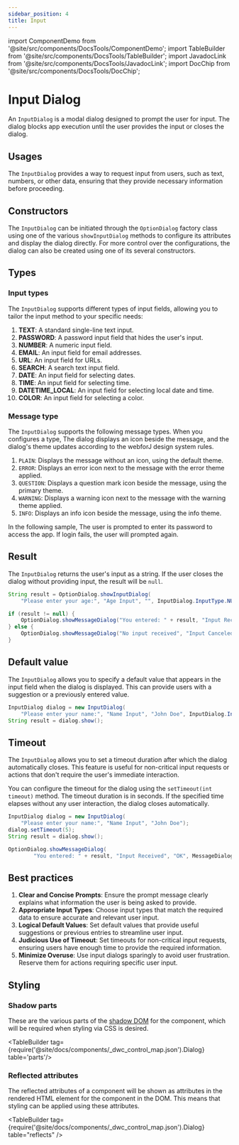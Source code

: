 ```yaml
---
sidebar_position: 4
title: Input
---
```


<!-- vale off -->
import ComponentDemo from '@site/src/components/DocsTools/ComponentDemo';
import TableBuilder from '@site/src/components/DocsTools/TableBuilder';
import JavadocLink from '@site/src/components/DocsTools/JavadocLink';
import DocChip from '@site/src/components/DocsTools/DocChip';

# Input Dialog
<!-- vale on -->

<DocChip tooltipText="This component will render with a shadow DOM, an API built into the browser that facilitates encapsulation." label="Shadow" target="_blank" clickable={false} iconName='shadow' />

<DocChip tooltipText="The name of the web component that will render in the DOM." label="dwc-dialog" clickable={false} iconName='code'/>

<JavadocLink type="InputDialog" location="com/webforj/component/optiondialog/InputDialog" top='true'/>

An `InputDialog` is a modal dialog designed to prompt the user for input. The dialog blocks app execution until the user provides the input or closes the dialog.


<ComponentDemo 
path='https://demo.webforj.com/webapp/controlsamples?class=componentdemos.optiondialog.input.InputDialogBasic' 
javaE='https://raw.githubusercontent.com/webforj/ControlSamples/main/src/main/java/componentdemos/optiondialog/input/InputDialogBasic.java'
height = '500px'
/>

## Usages

The `InputDialog` provides a way to request input from users, such as text, numbers, or other data, ensuring that they provide necessary information before proceeding.

## Constructors

The `InputDialog` can be initiated through the `OptionDialog` factory class using one of the various `showInputDialog` methods to configure its attributes and display the dialog directly. For more control over the configurations, the dialog can also be created using one of its several constructors.

## Types

### Input types

The `InputDialog` supports different types of input fields, allowing you to tailor the input method to your specific needs:

1. **TEXT**: A standard single-line text input.
2. **PASSWORD**: A password input field that hides the user's input.
3. **NUMBER**: A numeric input field.
4. **EMAIL**: An input field for email addresses.
5. **URL**: An input field for URLs.
6. **SEARCH**: A search text input field.
7. **DATE**: An input field for selecting dates.
8. **TIME**: An input field for selecting time.
9. **DATETIME_LOCAL**: An input field for selecting local date and time.
10. **COLOR**: An input field for selecting a color.

### Message type

The `InputDialog` supports the following message types. When you configures a type, The dialog displays an icon beside the message, and the dialog's theme updates according to the webforJ design system rules.

1. `PLAIN`: Displays the message without an icon, using the default theme.
2. `ERROR`: Displays an error icon next to the message with the error theme applied.
3. `QUESTION`: Displays a question mark icon beside the message, using the primary theme.
4. `WARNING`: Displays a warning icon next to the message with the warning theme applied.
5. `INFO`: Displays an info icon beside the message, using the info theme.

In the following sample, The user is prompted to enter its password to access the app. If login fails, the user will prompted
again.

<ComponentDemo 
path='https://demo.webforj.com/webapp/controlsamples?class=componentdemos.optiondialog.input.InputDialogType' 
javaE='https://raw.githubusercontent.com/webforj/ControlSamples/main/src/main/java/componentdemos/optiondialog/input/InputDialogType.java'
height = '350px'
/>

## Result

The `InputDialog` returns the user's input as a string. If the user closes the dialog without providing input, the result will be `null`.

```java showLineNumbers
String result = OptionDialog.showInputDialog(
    "Please enter your age:", "Age Input", "", InputDialog.InputType.NUMBER);

if (result != null) {
    OptionDialog.showMessageDialog("You entered: " + result, "Input Received", "OK");
} else {
    OptionDialog.showMessageDialog("No input received", "Input Canceled", "OK");
}
```

## Default value

The `InputDialog` allows you to specify a default value that appears in the input field when the dialog is displayed. This can provide users with a suggestion or a previously entered value.

```java showLineNumbers
InputDialog dialog = new InputDialog(
    "Please enter your name:", "Name Input", "John Doe", InputDialog.InputType.TEXT);
String result = dialog.show();
```

## Timeout

The `InputDialog` allows you to set a timeout duration after which the dialog automatically closes. This feature is useful for non-critical input requests or actions that don't require the user's immediate interaction.

You can configure the timeout for the dialog using the `setTimeout(int timeout)` method. The timeout duration is in seconds. If the specified time elapses without any user interaction, the dialog closes automatically.

```java showLineNumbers
InputDialog dialog = new InputDialog(
    "Please enter your name:", "Name Input", "John Doe");
dialog.setTimeout(5);
String result = dialog.show();

OptionDialog.showMessageDialog(
        "You entered: " + result, "Input Received", "OK", MessageDialog.MessageType.INFO);
```

## Best practices

1. **Clear and Concise Prompts**: Ensure the prompt message clearly explains what information the user is being asked to provide.
2. **Appropriate Input Types**: Choose input types that match the required data to ensure accurate and relevant user input.
3. **Logical Default Values**: Set default values that provide useful suggestions or previous entries to streamline user input.
5. **Judicious Use of Timeout**: Set timeouts for non-critical input requests, ensuring users have enough time to provide the required information.
6. **Minimize Overuse**: Use input dialogs sparingly to avoid user frustration. Reserve them for actions requiring specific user input.

## Styling

### Shadow parts

These are the various parts of the [shadow DOM](../glossary#shadow-dom) for the component, which will be required when styling via CSS is desired.

<TableBuilder tag={require('@site/docs/components/\_dwc_control_map.json').Dialog} table='parts'/>

### Reflected attributes

The reflected attributes of a component will be shown as attributes in the rendered HTML element for the component in the DOM. This means that styling can be applied using these attributes.

<TableBuilder tag={require('@site/docs/components/\_dwc_control_map.json').Dialog} table="reflects" />
